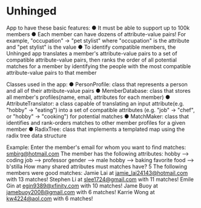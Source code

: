 # Unhinged
App to have these basic features:
● It must be able to support up to 100k members
● Each member can have dozens of attribute-value pairs! For example, "occupation" -> "pet stylist" where "occupation" is the attribute and "pet stylist" is the value
● To identify compatible members, the Unhinged app translates a member's attribute-value pairs to a set of compatible attribute-value pairs, then ranks the order of all potential matches for a member by identifying the people with the most compatible attribute-value pairs to that member

Classes used in the app:
● PersonProfile: class that represents a person and all of their attribute-value pairs
● MemberDatabase: class that stores all member's profiles(name, email, attributes for each member)
● AttributeTranslator: a class capable of translating an input attribute(e.g. "hobby" -> "eating") into a set of compatible attributes (e.g. "job" -> "chef", or "hobby" -> "cooking") for potential matches
● MatchMaker: class that identifies and rank-orders matches to other member profiles for a given member
● RadixTree: class that implements a templated map using the radix tree data structure

Example:
Enter the member's email for whom you want to find matches: smbirg@hotmail.com
The member has the following attributes:
hobby --> coding
job --> professor
gender --> male
hobby --> baking
favorite food --> b'stilla
How many shared attributes must matches have? 5
The following members were good matches:
Jamie Lai at jamie_lai24143@hotmail.com with 13 matches! Stephen Li at slee1724@gmail.com with 11 matches!
Emile Gin at egin9389@xfinity.com with 10 matches!
Jame Buoy at jamebuoy2008@gmail.com with 6 matches! Karrie Wong at kw4224@aol.com with 6 matches!
